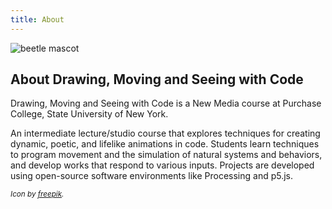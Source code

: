 ```yaml
---
title: About 
---
```


![beetle mascot](beetle_small.png)

## About Drawing, Moving and Seeing with Code

Drawing, Moving and Seeing with Code is a New Media course at Purchase College, State University of New York.

An intermediate lecture/studio course that explores techniques for creating dynamic, poetic, and lifelike animations in code. Students learn techniques to program movement and the simulation of natural systems and behaviors, and develop works that respond to various inputs. Projects are developed using open-source software environments like Processing and p5.js.

<sub>*Icon by [freepik](https://www.freepik.com/icon/bug_5262156#fromView=search&page=4&position=64&uuid=a0096035-24b1-4fbc-93cd-30f1ca4d8c02).*</sub>

